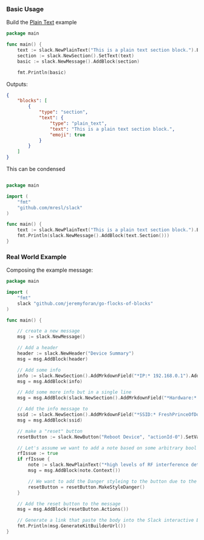 

### Basic Usage

Build the [Plain Text](https://app.slack.com/block-kit-builder/#%7B%22blocks%22:%5B%7B%22type%22:%22section%22,%22text%22:%7B%22type%22:%22plain_text%22,%22text%22:%22This%20is%20a%20plain%20text%20section%20block.%22,%22emoji%22:true%7D%7D%5D%7D) example

```go
package main

func main() {
	text := slack.NewPlainText("This is a plain text section block.").EnableEmoji()
	section := slack.NewSection().SetText(text)
	basic := slack.NewMessage().AddBlock(section)

	fmt.Println(basic)
```
Outputs:

```json
{
	"blocks": [
		{
			"type": "section",
			"text": {
				"type": "plain_text",
				"text": "This is a plain text section block.",
				"emoji": true
			}
		}
	]
}
```

This can be condensed

```go

package main

import (
	"fmt"
	"github.com/mresl/slack"
)

func main() {
	text := slack.NewPlainText("This is a plain text section block.").EnableEmoji()
	fmt.Println(slack.NewMessage().AddBlock(text.Section()))
}
```

### Real World Example

Composing the example message:

```go
package main

import (
	"fmt"
	slack "github.com/jeremyforan/go-flocks-of-blocks"
)

func main() {

	// create a new message
	msg := slack.NewMessage()

	// Add a header
	header := slack.NewHeader("Device Summary")
	msg = msg.AddBlock(header)

	// Add some info
	info := slack.NewSection().AddMrkdownField("*IP:* 192.168.0.1").AddMrkdownField("*Area:* basement")
	msg = msg.AddBlock(info)

	// Add some more info but in a single line
	msg = msg.AddBlock(slack.NewSection().AddMrkdownField("*Hardware:* Linksys WRT-54G").AddMrkdownField("*Uptime:* 7 Days, 3 Months"))

	// Add the info message to
	ssid := slack.NewSection().AddMrkdownField("*SSID:* FreshPrinceOfDonair")
	msg = msg.AddBlock(ssid)

	// make a "reset" button
	resetButton := slack.NewButton("Reboot Device", "actionId-0").SetValue("click_me_123")

	// Let's assume we want to add a note based on some arbitrary bool value
	rfIssue := true
	if rfIssue {
		note := slack.NewPlainText("*high levels of RF interference detected consider scan")
		msg = msg.AddBlock(note.Context())

		// We want to add the Danger styleing to the button due to the 'issue'
		resetButton = resetButton.MakeStyleDanger()
	}

	// Add the reset button to the message
	msg = msg.AddBlock(resetButton.Actions())

	// Generate a link that paste the body into the Slack interactive Block Kit Builder for validation
	fmt.Println(msg.GenerateKitBuilderUrl())
}
```